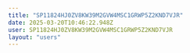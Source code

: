 ```yaml
---
title: "SP11824HJ0ZV8KW39M2GVW4MSC1GRWP5Z2KND7VJR"
date: 2025-03-20T10:46:22.948Z
user: SP11824HJ0ZV8KW39M2GVW4MSC1GRWP5Z2KND7VJR
layout: "users"
---
```

    